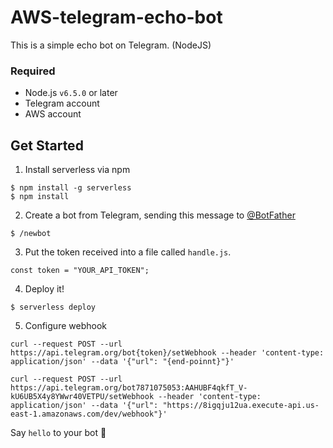<!--
title: 'Simple Telegram bot'
description: 'This is a simple echo bot on Telegram.'
framework: v1
platform: AWS
language: NodeJS
priority: 10
authorLink: 'https://github.com/hrchu'
authorName: 'Peter Chu'
authorAvatar: 'https://avatars2.githubusercontent.com/u/3183314?s=460&v=4'
-->

# AWS-telegram-echo-bot

This is a simple echo bot on Telegram. (NodeJS)

### Required

- Node.js `v6.5.0` or later
- Telegram account
- AWS account

## Get Started

1.  Install serverless via npm

```
$ npm install -g serverless
$ npm install
```

2. Create a bot from Telegram, sending this message to [@BotFather](https://web.telegram.org/#/im?p=@BotFather)

```
$ /newbot
```

3. Put the token received into a file called `handle.js`.

```
const token = "YOUR_API_TOKEN";
```

4. Deploy it!

```
$ serverless deploy
```

5. Configure webhook

```
curl --request POST --url https://api.telegram.org/bot{token}/setWebhook --header 'content-type: application/json' --data '{"url": "{end-poinnt}"}'

curl --request POST --url https://api.telegram.org/bot7871075053:AAHUBF4qkfT_V-kU6UB5X4y8YWwr40VETPU/setWebhook --header 'content-type: application/json' --data '{"url": "https://8igqju12ua.execute-api.us-east-1.amazonaws.com/dev/webhook"}'
```

Say `hello` to your bot 🤖
